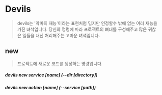 # Devils
> devils는 '악마의 재능'이라는 표현처럼 밉지만 인정할수 밖에 없는 여러 재능을 가진 녀석입니다.
> 당신의 명령에 따라 프로젝트의 뼈대를 구성해주고 많은 귀찮은 일들을 대신 처리해주는 고마운 녀석입니다.

## new
>프로젝트에 새로운 코드를 생성하는 명령입니다. 


##### devils new service [name] (--dir [directory])
##### devils new action [name] (--service [path])

## 
